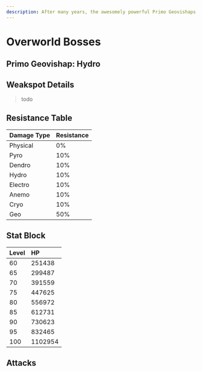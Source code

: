 ```yaml
---
description: After many years, the awesomely powerful Primo Geovishaps grow accustomed to changes in their elemental environment.Folktales hold that after the great "draconic calamity" that led to the ruination of Tianqiu Valley, the overlord of the Geovishaps and Primo Geovishaps was imprisoned deep beneath the earth, and so too did they burrow into deep and unseen places, awaiting their chance to rise once more...
---
```


# Overworld Bosses

## Primo Geovishap: Hydro



## Weakspot Details

> todo

## Resistance Table

| Damage Type | Resistance |
| :--- | :--- |
| Physical | 0% |
| Pyro | 10% |
| Dendro | 10% |
| Hydro | 10% |
| Electro | 10% |
| Anemo | 10% |
| Cryo | 10% |
| Geo | 50% |

## Stat Block

| Level | HP |
| :--- | :--- |
| 60 | 251438 |
| 65 | 299487 |
| 70 | 391559 |
| 75 | 447625 |
| 80 | 556972 |
| 85 | 612731 |
| 90 | 730623 |
| 95 | 832465 |
| 100 | 1102954 |

## Attacks

